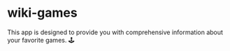 # wiki-games
This app is designed to provide you with comprehensive information about your favorite games. 🕹️
